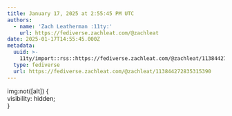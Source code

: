 ```yaml
---
title: January 17, 2025 at 2:55:45 PM UTC
authors:
  - name: 'Zach Leatherman :11ty:'
    url: https://fediverse.zachleat.com/@zachleat
date: 2025-01-17T14:55:45.000Z
metadata:
  uuid: >-
    11ty/import::rss::https://fediverse.zachleat.com/@zachleat/113844272835315390
  type: fediverse
  url: https://fediverse.zachleat.com/@zachleat/113844272835315390
---
```

img:not(\[alt\]) {  
visibility: hidden;  
}